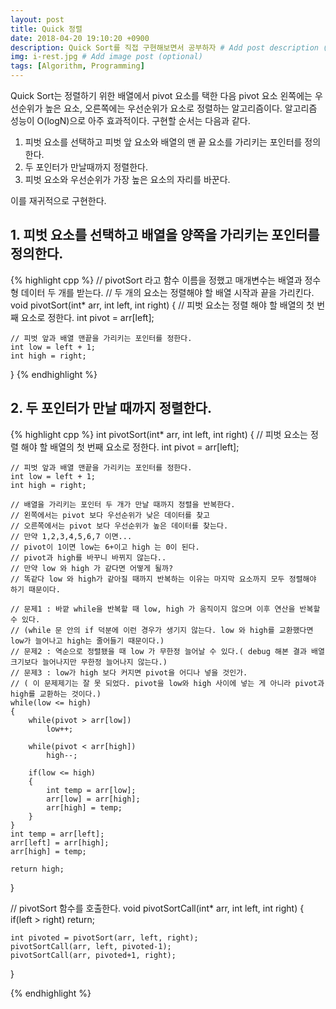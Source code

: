 ```yaml
---
layout: post
title: Quick 정렬
date: 2018-04-20 19:10:20 +0900
description: Quick Sort를 직접 구현해보면서 공부하자 # Add post description (optional)
img: i-rest.jpg # Add image post (optional)
tags: [Algorithm, Programming]
---
```

Quick Sort는 정렬하기 위한 배열에서 pivot 요소를 택한 다음 pivot 요소 왼쪽에는 우선순위가 높은 요소, 오른쪽에는 우선순위가 요소로 정렬하는 알고리즘이다. 알고리즘 성능이 O(logN)으로 아주 효과적이다. 구현할 순서는 다음과 같다.

1. 피벗 요소를 선택하고 피벗 앞 요소와 배열의 맨 끝 요소를 가리키는 포인터를 정의한다.
2. 두 포인터가 만날때까지 정렬한다.
3. 피벗 요소와 우선순위가 가장 높은 요소의 자리를 바꾼다.

이를 재귀적으로 구현한다.

## 1. 피벗 요소를 선택하고 배열을 양쪽을 가리키는 포인터를 정의한다.
{% highlight cpp %}
// pivotSort 라고 함수 이름을 정했고 매개변수는 배열과 정수형 데이터 두 개를 받는다.
// 두 개의 요소는 정렬해야 할 배열 시작과 끝을 가리킨다.
void pivotSort(int* arr, int left, int right)
{
    // 피벗 요소는 정렬 해야 할 배열의 첫 번째 요소로 정한다.
    int pivot = arr[left];
    
    // 피벗 앞과 배열 맨끝을 가리키는 포인터를 정한다.
    int low = left + 1;
    int high = right;
}
{% endhighlight %}

## 2. 두 포인터가 만날 때까지 정렬한다.
{% highlight cpp %}
int pivotSort(int* arr, int left, int right)
{
    // 피벗 요소는 정렬 해야 할 배열의 첫 번째 요소로 정한다.
    int pivot = arr[left];
    
    // 피벗 앞과 배열 맨끝을 가리키는 포인터를 정한다.
    int low = left + 1;
    int high = right;

    // 배열을 가리키는 포인터 두 개가 만날 때까지 정렬을 반복한다.
    // 왼쪽에서는 pivot 보다 우선순위가 낮은 데이터를 찾고
    // 오른쪽에서는 pivot 보다 우선순위가 높은 데이터를 찾는다.
    // 만약 1,2,3,4,5,6,7 이면...
    // pivot이 1이면 low는 6+이고 high 는 0이 된다.
    // pivot과 high를 바꾸니 바뀌지 않는다..
    // 만약 low 와 high 가 같다면 어떻게 될까?
    // 똑같다 low 와 high가 같아질 때까지 반복하는 이유는 마지막 요소까지 모두 정렬해야 하기 때문이다.

    // 문제1 : 바깥 while을 반복할 때 low, high 가 움직이지 않으며 이후 연산을 반복할 수 있다.
    // (while 문 안의 if 덕분에 이런 경우가 생기지 않는다. low 와 high를 교환했다면 low가 늘어나고 high는 줄어들기 때문이다.)
    // 문제2 : 역순으로 정렬됐을 때 low 가 무한정 늘어날 수 있다.( debug 해본 결과 배열 크기보다 늘어나지만 무한정 늘어나지 않는다.)
    // 문제3 : low가 high 보다 커지면 pivot을 어디나 넣을 것인가. 
    // ( 이 문제제기는 잘 못 되었다. pivot을 low와 high 사이에 넣는 게 아니라 pivot과 high를 교환하는 것이다.)
    while(low <= high)
    {
        while(pivot > arr[low])
            low++;

        while(pivot < arr[high])
            high--;
        
        if(low <= high)
        {
            int temp = arr[low];
            arr[low] = arr[high];
            arr[high] = temp;
        }
    }
    int temp = arr[left];
    arr[left] = arr[high];
    arr[high] = temp;

    return high; 
}

// pivotSort 함수를 호출한다.
void pivotSortCall(int* arr, int left, int right)
{
    if(left > right)
        return;

    int pivoted = pivotSort(arr, left, right);
    pivotSortCall(arr, left, pivoted-1);
    pivotSortCall(arr, pivoted+1, right);
}

{% endhighlight %}


